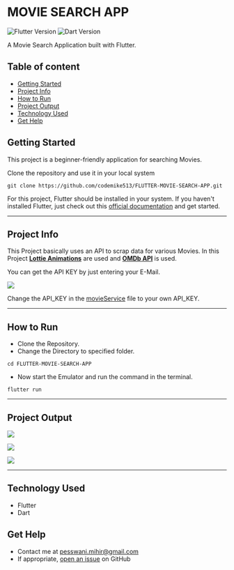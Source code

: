 # MOVIE SEARCH APP

![Flutter Version](https://img.shields.io/badge/Flutter-v2.0.2-blue.svg)
![Dart Version](https://img.shields.io/badge/Dart-v2.12.1-blue.svg)

A Movie Search Application built with Flutter.

## Table of content

  - [Getting Started](#getting-started)
  - [Project Info](#project-info)
  - [How to Run](#how-to-run)
  - [Project Output](#project-output)
  - [Technology Used](#technology-used)
  - [Get Help](#get-help)


## Getting Started
This project is a beginner-friendly application for searching Movies.

Clone the repository and use it in your local system
```console
git clone https://github.com/codemike513/FLUTTER-MOVIE-SEARCH-APP.git
```
For this project, Flutter should be installed in your system.
If you haven't installed Flutter, just check out this [official documentation](https://flutter.dev/docs/get-started/install) and get started.

---

## Project Info
This Project basically uses an API to scrap data for various Movies.
In this Project **[Lottie Animations](https://lottiefiles.com/)** are used and **[OMDb API](http://www.omdbapi.com/)** is used.

You can get the API KEY by just entering your E-Mail.


![](./api.png)



Change the API_KEY in the [movieService](./lib/services/movieService.dart) file to your own API_KEY.

---

## How to Run
  - Clone the Repository.
  - Change the Directory to specified folder.
  
  ```console
  cd FLUTTER-MOVIE-SEARCH-APP
  ```
  
  - Now start the Emulator and run the command in the terminal.
  
  ```console
  flutter run
  ```

---

## Project Output

![](./1.png)


![](./2.png)


![](./3.png)

---
## Technology Used
  - Flutter
  - Dart

## Get Help
- Contact me at pesswani.mihir@gmail.com
- If appropriate, [open an issue](https://github.com/codemike513/FLUTTER-MOVIE-SEARCH-APP/issues) on GitHub